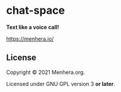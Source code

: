 # chat-space

**Text like a voice call!**

https://menhera.io/

## License
Copyright &copy; 2021 Menhera.org.

Licensed under GNU GPL version 3 **or later**.
